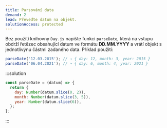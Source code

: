 ```yaml
---
title: Parsování data
demand: 2
lead: Převeďte datum na objekt.
solutionAccess: protected
---
```


Bez použití knihovny `Day.js` napište funkci `parseDate`, která na vstupu obdrží řetězec obsahující datum ve formátu **DD.MM.YYYY** a vrátí objekt s jednotlivýnu částmi zadaného data. Příklad použití:

```js
parseDate('12.03.2015'); // → { day: 12, month: 3, year: 2015 }
parseDate('06.04.2021'); // → { day: 6, month: 4, year: 2021 }
```

:::solution

```js
const parseDate = (datum) => {
  return {
    day: Number(datum.slice(0, 2)),
    month: Number(datum.slice(3, 5)),
    year: Number(datum.slice(6)),
  };
};
```

:::
